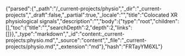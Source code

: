 {"parsed":{"_path":"/_current-projects/physio","_dir":"_current-projects","_draft":false,"_partial":true,"_locale":"","title":"Colocated XR physiological signals","description":"","body":{"type":"root","children":[],"toc":{"title":"","searchDepth":2,"depth":2,"links":[]}},"_type":"markdown","_id":"content:_current-projects:physio.md","_source":"content","_file":"_current-projects/physio.md","_extension":"md"},"hash":"FRTayYM6XL"}